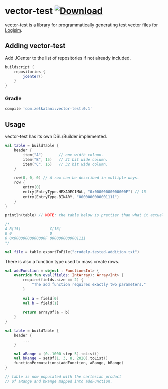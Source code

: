 vector-test [ ![Download](https://api.bintray.com/packages/zelkatani/vector-test/vector-test/images/download.svg) ](https://bintray.com/zelkatani/vector-test/vector-test/_latestVersion)
=====

vector-test is a library for programmatically generating test vector files for [Logisim](https://github.com/reds-heig/logisim-evolution).

## Adding vector-test

Add JCenter to the list of repositories if not already included.

```groovy
buildscript {
    repositories {
        jcenter()
    }
}
```

### Gradle
```groovy
compile 'com.zelkatani:vector-test:0.1'
```

## Usage

vector-test has its own DSL/Builder implemented.

```kotlin
val table = buildTable {
    header {
        item("A")       // one width column.
        item("B", 15)   // 31 bit wide column.
        item("C", 16)   // 32 bit wide column.
    }

    row(0, 0, 0) // A row can be described in multiple ways.
    row {
        entry(0)
        entry(EntryType.HEXADECIMAL, "0x00000000000000F") // 15
        entry(EntryType.BINARY, "0000000000001111")
    }
}

println(table) // NOTE: the table below is prettier than what it actually is.

/*
A B[15]             C[16]
0 0                 0
0 0x00000000000000F 0000000000001111
*/

val file = table.exportToFile("crudely-tested-addition.txt")
```

There is also a function type used to mass create rows.

```kotlin
val addFunction = object : Function<Int> {
    override fun eval(fields: IntArray): Array<Int> {
        require(fields.size == 2) {
            "The add function requires exactly two parameters."
        }
    
        val a = field[0]
        val b = field[1]
        
        return arrayOf(a + b)
    }
}

val table = buildTable {
    header {
        ...
    }

    val aRange = (0..1000 step 5).toList()
    val bRange = setOf(1, 3, 8, 2020).toList()
    functionPermutations(addFunction, aRange, bRange)
}

// table is now populated with the cartesian product 
// of aRange and bRange mapped into addFunction.
```